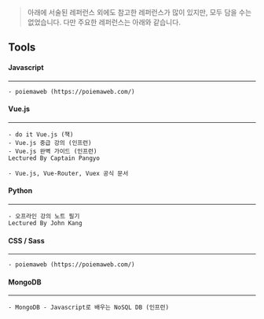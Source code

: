 > 아래에 서술된 레퍼런스 외에도 참고한 레퍼런스가 많이 있지만, 모두 담을 수는 없었습니다. 다만 주요한 레퍼런스는 아래와 같습니다.



## Tools

#### Javascript

------

```
- poiemaweb (https://poiemaweb.com/)
```



#### Vue.js

------

```
- do it Vue.js (책)
- Vue.js 중급 강의 (인프런)
- Vue.js 완벽 가이드 (인프런)
Lectured By Captain Pangyo

- Vue.js, Vue-Router, Vuex 공식 문서
```



#### Python

------

```
- 오프라인 강의 노트 필기
Lectured By John Kang
```



#### CSS / Sass

------

```
- poiemaweb (https://poiemaweb.com/)
```



#### MongoDB

------

```
- MongoDB - Javascript로 배우는 NoSQL DB (인프런)
```



